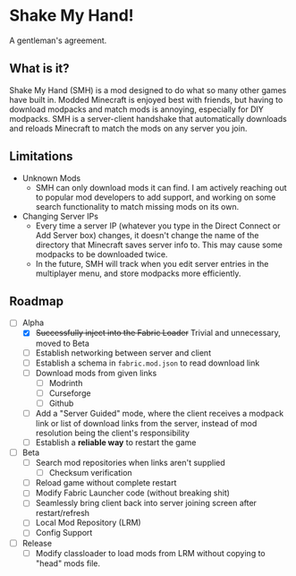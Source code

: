 # Shake My Hand!
A gentleman's agreement.

## What is it?
Shake My Hand (SMH) is a mod designed to do what so many other games have built in.
Modded Minecraft is enjoyed best with friends, but having to download modpacks and match mods
is annoying, especially for DIY modpacks. SMH is a server-client handshake that automatically
downloads and reloads Minecraft to match the mods on any server you join.

## Limitations

- Unknown Mods
  - SMH can only download mods it can find. I am actively reaching out to popular
  mod developers to add support, and working on some search functionality to match
  missing mods on its own.
- Changing Server IPs
  - Every time a server IP (whatever you type in the Direct Connect or Add Server box)
  changes, it doesn't change the name of the directory that Minecraft saves server info to.
  This may cause some modpacks to be downloaded twice.
  - In the future, SMH will track when you edit server entries in the multiplayer menu,
  and store modpacks more efficiently.

## Roadmap
  
- [ ] Alpha
  - [X] ~~Successfully inject into the Fabric Loader~~ Trivial and unnecessary, moved to Beta
  - [ ] Establish networking between server and client 
  - [ ] Establish a schema in `fabric.mod.json` to read download link
  - [ ] Download mods from given links
    - [ ] Modrinth
    - [ ] Curseforge
    - [ ] Github
  - [ ] Add a "Server Guided" mode, where the client receives a modpack link or list of download links from the 
    server, instead of mod resolution being the client's responsibility
  - [ ] Establish a **reliable way** to restart the game
- [ ] Beta
  - [ ] Search mod repositories when links aren't supplied
      - [ ] Checksum verification
  - [ ] Reload game without complete restart
  - [ ] Modify Fabric Launcher code (without breaking shit)
  - [ ] Seamlessly bring client back into server joining screen after restart/refresh
  - [ ] Local Mod Repository (LRM)
  - [ ] Config Support
- [ ] Release
  - [ ] Modify classloader to load mods from LRM without copying to "head" mods file.